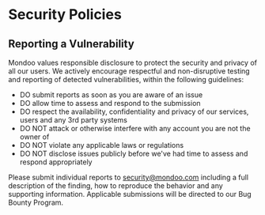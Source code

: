 # Security Policies

## Reporting a Vulnerability

Mondoo values responsible disclosure to protect the security and privacy of all our users. We actively encourage respectful and non-disruptive testing and reporting of detected vulnerabilities, within the following guidelines:

 - DO submit reports as soon as you are aware of an issue
 - DO allow time to assess and respond to the submission 
 - DO respect the availability, confidentiality and privacy of our services, users and any 3rd party systems
 - DO NOT attack or otherwise interfere with any account you are not the owner of
 - DO NOT violate any applicable laws or regulations
 - DO NOT disclose issues publicly before we've had time to assess and respond appropriately

Please submit individual reports to security@mondoo.com including a full description of the finding, how to reproduce the behavior and any supporting information.  Applicable submissions will be directed to our Bug Bounty Program.